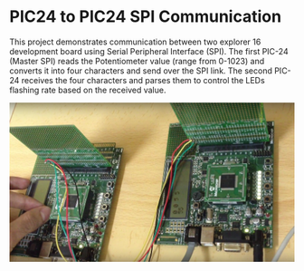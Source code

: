 # PIC24 to PIC24 SPI Communication

This project demonstrates communication between two explorer 16 development board using Serial Peripheral Interface (SPI). The first PIC-24 (Master SPI) reads the Potentiometer value (range from 0-1023) and converts it into four characters and send over the SPI link. The second PIC-24 receives the four characters and parses them to control the LEDs flashing rate based on the received value.



![Alt text](./PIC_SPI.png?raw=true "PIC24 SPI Communication")

